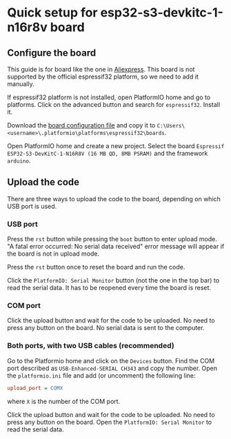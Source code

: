 # Quick setup for esp32-s3-devkitc-1-n16r8v board

## Configure the board

This guide is for board like the one in [Aliexpress](https://es.aliexpress.com/item/1005006266375800.html). This board is not supported by the official espressif32 platform, so we need to add it manually.

If espressif32 platform is not installed, open PlatformIO home and go to platforms. Click on the advanced button and search for `espressif32`. Install it.

Download the [board configuration file](https://github.com/handledexception/platform-espressif32/blob/esp32-s3-devkitc-1-n16r8v/boards/esp32-s3-devkitc-1-n16r8v.json) and copy it to `C:\Users\<username>\.platformio\platforms\espressif32\boards`.

Open PlatformIO home and create a new project. Select the board `Espressif ESP32-S3-DevKitC-1-N16R8V (16 MB QD, 8MB PSRAM)` and the framework `arduino`.

## Upload the code

There are three ways to upload the code to the board, depending on which USB port is used.

### USB port

Press the `rst` button while pressing the `boot` button to enter upload mode. "A fatal error occurred: No serial data received" error message will appear if the board is not in upload mode.

Press the `rst` button once to reset the board and run the code.

Click the `PlatformIO: Serial Monitor` button (not the one in the top bar) to read the serial data. It has to be reopened every time the board is reset.

### COM port

Click the upload button and wait for the code to be uploaded. No need to press any button on the board. No serial data is sent to the computer.

### Both ports, with two USB cables (recommended)

Go to the Platformio home and click on the `Devices` button. Find the COM port described as `USB-Enhanced-SERIAL CH343` and copy the number. Open the `platformio.ini` file and add (or uncomment) the following line:

```ini
upload_port = COMX
``` 

where `X` is the number of the COM port.

Click the upload button and wait for the code to be uploaded. No need to press any button on the board. Open the `PlatformIO: Serial Monitor` to read the serial data.
